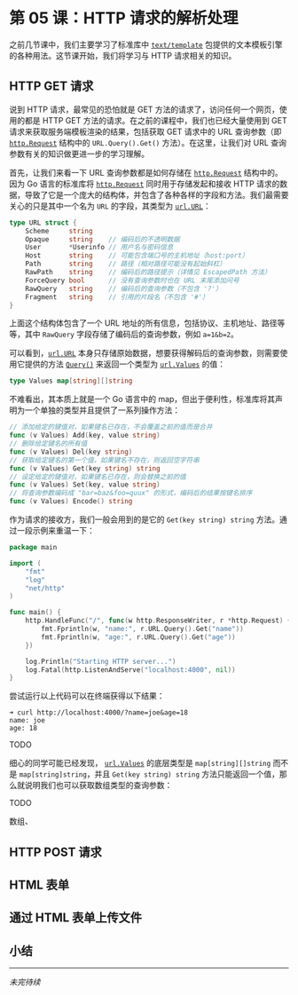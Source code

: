 # 第 05 课：HTTP 请求的解析处理

之前几节课中，我们主要学习了标准库中 [`text/template`](https://gowalker.org/text/template) 包提供的文本模板引擎的各种用法。这节课开始，我们将学习与 HTTP 请求相关的知识。

## HTTP GET 请求

说到 HTTP 请求，最常见的恐怕就是 GET 方法的请求了，访问任何一个网页，使用的都是 HTTP GET 方法的请求。在之前的课程中，我们也已经大量使用到 GET 请求来获取服务端模板渲染的结果，包括获取 GET 请求中的 URL 查询参数（即 [`http.Request`](https://gowalker.org/net/http#Request) 结构中的  `URL.Query().Get()` 方法）。在这里，让我们对 URL 查询参数有关的知识做更进一步的学习理解。

首先，让我们来看一下 URL 查询参数都是如何存储在 [`http.Request`](https://gowalker.org/net/http#Request) 结构中的。因为 Go 语言的标准库将 [`http.Request`](https://gowalker.org/net/http#Request) 同时用于存储发起和接收 HTTP 请求的数据，导致了它是一个庞大的结构体，并包含了各种各样的字段和方法。我们最需要关心的只是其中一个名为 `URL` 的字段，其类型为 [`url.URL`](https://gowalker.org/net/url#URL)：

```go
type URL struct {
	Scheme     string
	Opaque     string    // 编码后的不透明数据
	User       *Userinfo // 用户名与密码信息
	Host       string    // 可能包含端口号的主机地址（host:port）
	Path       string    // 路径（相对路径可能没有起始斜杠）
	RawPath    string    // 编码后的路径提示（详情见 EscapedPath 方法）
	ForceQuery bool      // 没有查询参数时也在 URL 末尾添加问号
	RawQuery   string    // 编码后的查询参数（不包含 '?'）
	Fragment   string    // 引用的片段名（不包含 '#'）
}
```

上面这个结构体包含了一个 URL 地址的所有信息，包括协议、主机地址、路径等等，其中 `RawQuery` 字段存储了编码后的查询参数，例如 `a=1&b=2`。

可以看到，[`url.URL`](https://gowalker.org/net/url#URL) 本身只存储原始数据，想要获得解码后的查询参数，则需要使用它提供的方法 [`Query()`](https://gowalker.org/net/url#URL_Query) 来返回一个类型为 [`url.Values`](https://gowalker.org/net/url#Values) 的值：

```go
type Values map[string][]string
```

不难看出，其本质上就是一个 Go 语言中的 map，但出于便利性，标准库将其声明为一个单独的类型并且提供了一系列操作方法：

```go
// 添加给定的键值对，如果键名已存在，不会覆盖之前的值而是合并
func (v Values) Add(key, value string)
// 删除给定键名的所有值
func (v Values) Del(key string)
// 获取给定键名的第一个值，如果键名不存在，则返回空字符串
func (v Values) Get(key string) string
// 设定给定的键值对，如果键名已存在，则会替换之前的值
func (v Values) Set(key, value string)
// 将查询参数编码成 "bar=baz&foo=quux" 的形式，编码后的结果按键名排序
func (v Values) Encode() string
```

作为请求的接收方，我们一般会用到的是它的 `Get(key string) string` 方法。通过一段示例来重温一下：

```go
package main

import (
	"fmt"
	"log"
	"net/http"
)

func main() {
	http.HandleFunc("/", func(w http.ResponseWriter, r *http.Request) {
        fmt.Fprintln(w, "name:", r.URL.Query().Get("name"))
        fmt.Fprintln(w, "age:", r.URL.Query().Get("age"))
	})

	log.Println("Starting HTTP server...")
	log.Fatal(http.ListenAndServe("localhost:4000", nil))
}
```

尝试运行以上代码可以在终端获得以下结果：

```
➜ curl http://localhost:4000/?name=joe&age=18
name: joe
age: 18
```

TODO

细心的同学可能已经发现， [`url.Values`](https://gowalker.org/net/url#Values) 的底层类型是 `map[string][]string` 而不是 `map[string]string`，并且 `Get(key string) string` 方法只能返回一个值，那么就说明我们也可以获取数组类型的查询参数：



TODO

数组、



## HTTP POST 请求



## HTML 表单



## 通过 HTML 表单上传文件



## 小结



---

_未完待续_

